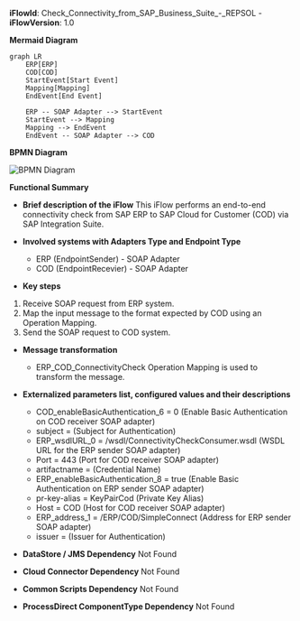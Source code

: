 **iFlowId**: Check_Connectivity_from_SAP_Business_Suite_-_REPSOL - **iFlowVersion**: 1.0

**Mermaid Diagram**
```mermaid
graph LR
    ERP[ERP]
    COD[COD]
    StartEvent[Start Event]
    Mapping[Mapping]
    EndEvent[End Event]

    ERP -- SOAP Adapter --> StartEvent
    StartEvent --> Mapping
    Mapping --> EndEvent
    EndEvent -- SOAP Adapter --> COD
```
**BPMN Diagram**

![BPMN Diagram](./Check_Connectivity_from_SAP_Business_Suite_-_REPSOL-1.0.4.png "BPMN Diagram")

**Functional Summary**
- **Brief description of the iFlow**
  This iFlow performs an end-to-end connectivity check from SAP ERP to SAP Cloud for Customer (COD) via SAP Integration Suite.

- **Involved systems with Adapters Type and Endpoint Type**
  - ERP (EndpointSender) - SOAP Adapter
  - COD (EndpointRecevier) - SOAP Adapter

- **Key steps**
 1.  Receive SOAP request from ERP system.
 2.  Map the input message to the format expected by COD using an Operation Mapping.
 3.  Send the SOAP request to COD system.

- **Message transformation**
  - ERP_COD_ConnectivityCheck Operation Mapping is used to transform the message.

- **Externalized parameters list, configured values and their descriptions**
  - COD_enableBasicAuthentication_6 = 0 (Enable Basic Authentication on COD receiver SOAP adapter)
  - subject =  (Subject for Authentication)
  - ERP_wsdlURL_0 = /wsdl/ConnectivityCheckConsumer.wsdl (WSDL URL for the ERP sender SOAP adapter)
  - Port = 443 (Port for COD receiver SOAP adapter)
  - artifactname =  (Credential Name)
  - ERP_enableBasicAuthentication_8 = true (Enable Basic Authentication on ERP sender SOAP adapter)
  - pr-key-alias = KeyPairCod (Private Key Alias)
  - Host = COD (Host for COD receiver SOAP adapter)
  - ERP_address_1 = /ERP/COD/SimpleConnect (Address for ERP sender SOAP adapter)
  - issuer =  (Issuer for Authentication)

- **DataStore / JMS Dependency**
  Not Found

- **Cloud Connector Dependency**
  Not Found

- **Common Scripts Dependency**
  Not Found

- **ProcessDirect ComponentType Dependency**
  Not Found